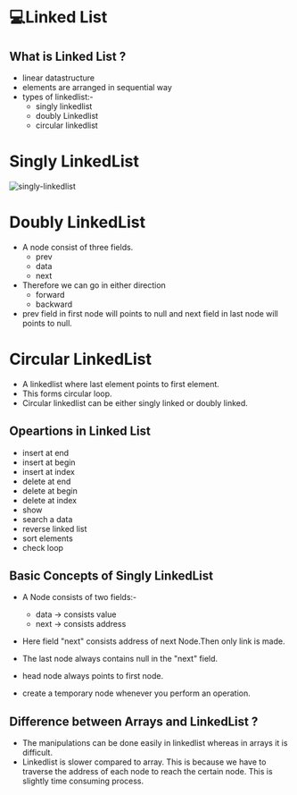 
# 💻**Linked List**

## **What is Linked List ?**

- linear datastructure 
- elements are arranged in sequential way
- types of linkedlist:-
    - singly linkedlist
    - doubly Linkedlist
    - circular linkedlist

# **Singly LinkedList**
![singly-linkedlist](https://user-images.githubusercontent.com/76623387/224223723-e77f03a6-5391-4cc3-9050-8938f229a0fe.png)

# **Doubly LinkedList**

- A node consist of three fields.
    - prev
    - data
    - next
- Therefore we can go in either direction 
    - forward
    - backward
- prev field in first node will points to null and next field in last node will points to null.

# **Circular LinkedList**
- A linkedlist where last element points to first element.
- This forms circular loop.
- Circular linkedlist can be either singly linked or doubly linked.

## **Opeartions in Linked List**
- insert at end
- insert at begin
- insert at index
- delete at end
- delete at begin
- delete at index
- show
- search a data
- reverse linked list
- sort elements
- check loop 

## **Basic Concepts of Singly LinkedList**

- A Node consists of two fields:-
    - data -> consists value
    - next -> consists address

- Here field "next" consists address of next Node.Then only link is made.

- The last node always contains null in the "next" field.

- head node always points to first node.

- create a temporary node whenever you perform an operation. 

## **Difference between Arrays and LinkedList ?**

- The manipulations can be done easily in linkedlist whereas in arrays it is difficult.
- Linkedlist is slower compared to array. This is because we have to traverse the address of each node to reach the certain node. This is slightly time consuming process.

